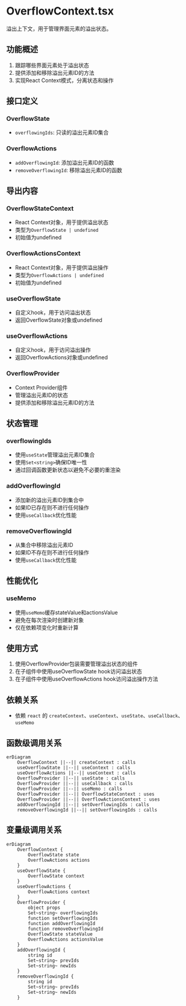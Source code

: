 # OverflowContext.tsx

溢出上下文，用于管理界面元素的溢出状态。

## 功能概述

1. 跟踪哪些界面元素处于溢出状态
2. 提供添加和移除溢出元素ID的方法
3. 实现React Context模式，分离状态和操作

## 接口定义

### OverflowState
- `overflowingIds`: 只读的溢出元素ID集合

### OverflowActions
- `addOverflowingId`: 添加溢出元素ID的函数
- `removeOverflowingId`: 移除溢出元素ID的函数

## 导出内容

### OverflowStateContext
- React Context对象，用于提供溢出状态
- 类型为`OverflowState | undefined`
- 初始值为undefined

### OverflowActionsContext
- React Context对象，用于提供溢出操作
- 类型为`OverflowActions | undefined`
- 初始值为undefined

### useOverflowState
- 自定义hook，用于访问溢出状态
- 返回OverflowState对象或undefined

### useOverflowActions
- 自定义hook，用于访问溢出操作
- 返回OverflowActions对象或undefined

### OverflowProvider
- Context Provider组件
- 管理溢出元素ID的状态
- 提供添加和移除溢出元素ID的方法

## 状态管理

### overflowingIds
- 使用`useState`管理溢出元素ID集合
- 使用`Set<string>`确保ID唯一性
- 通过回调函数更新状态以避免不必要的重渲染

### addOverflowingId
- 添加新的溢出元素ID到集合中
- 如果ID已存在则不进行任何操作
- 使用`useCallback`优化性能

### removeOverflowingId
- 从集合中移除溢出元素ID
- 如果ID不存在则不进行任何操作
- 使用`useCallback`优化性能

## 性能优化

### useMemo
- 使用`useMemo`缓存stateValue和actionsValue
- 避免在每次渲染时创建新对象
- 仅在依赖项变化时重新计算

## 使用方式

1. 使用OverflowProvider包装需要管理溢出状态的组件
2. 在子组件中使用useOverflowState hook访问溢出状态
3. 在子组件中使用useOverflowActions hook访问溢出操作方法

## 依赖关系

- 依赖 `react` 的 `createContext`、`useContext`、`useState`、`useCallback`、`useMemo`

## 函数级调用关系

```mermaid
erDiagram
    OverflowContext ||--|| createContext : calls
    useOverflowState ||--|| useContext : calls
    useOverflowActions ||--|| useContext : calls
    OverflowProvider ||--|| useState : calls
    OverflowProvider ||--|| useCallback : calls
    OverflowProvider ||--|| useMemo : calls
    OverflowProvider ||--|| OverflowStateContext : uses
    OverflowProvider ||--|| OverflowActionsContext : uses
    addOverflowingId ||--|| setOverflowingIds : calls
    removeOverflowingId ||--|| setOverflowingIds : calls
```

## 变量级调用关系

```mermaid
erDiagram
    OverflowContext {
        OverflowState state
        OverflowActions actions
    }
    useOverflowState {
        OverflowState context
    }
    useOverflowActions {
        OverflowActions context
    }
    OverflowProvider {
        object props
        Set~string~ overflowingIds
        function setOverflowingIds
        function addOverflowingId
        function removeOverflowingId
        OverflowState stateValue
        OverflowActions actionsValue
    }
    addOverflowingId {
        string id
        Set~string~ prevIds
        Set~string~ newIds
    }
    removeOverflowingId {
        string id
        Set~string~ prevIds
        Set~string~ newIds
    }
```